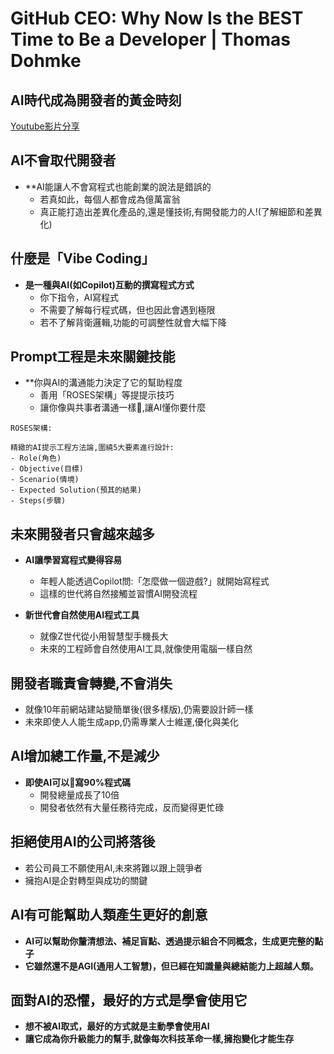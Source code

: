 # GitHub CEO: Why Now Is the BEST Time to Be a Developer | Thomas Dohmke

## AI時代成為開發者的黃金時刻

[Youtube影片分享](https://youtu.be/PR__eFQsnhg?si=hkpKphGD6qJI9k0p)

## AI不會取代開發者
- **AI能讓人不會寫程式也能創業的說法是錯誤的
	- 若真如此，每個人都會成為億萬富翁
	- 真正能打造出差異化產品的,還是懂技術,有開發能力的人!(了解細節和差異化)

## 什麼是「Vibe Coding」
- **是一種與AI(如Copilot)互動的撰寫程式方式**
	- 你下指令，AI寫程式
	- 不需要了解每行程式碼，但也因此會遇到極限
	- 若不了解背衛邏輯,功能的可調整性就會大幅下降

## Prompt工程是未來關鍵技能
- **你與AI的溝通能力決定了它的幫助程度
	- 善用「ROSES架構」等提提示技巧
	- 讓你像與共事者溝通一樣,讓AI懂你要什麼

```
ROSES架構:

精緻的AI提示工程方法論,圍繞5大要素進行設計:
- Role(角色)
- Objective(目標)
- Scenario(情境)
- Expected Solution(預其的結果)
- Steps(步驟)
```

## 未來開發者只會越來越多

- **AI讓學習寫程式變得容易**
	- 年輕人能透過Copilot問:「怎麼做一個遊戲?」就開始寫程式
	- 這樣的世代將自然接觸並習慣AI開發流程

- **新世代會自然使用AI程式工具**
	- 就像Z世代從小用智慧型手機長大
	- 未來的工程師會自然使用AI工具,就像使用電腦一樣自然

## 開發者職責會轉變,不會消失

- 就像10年前網站建站變簡單後(很多樣版),仍需要設計師一樣
- 未來即使人人能生成app,仍需專業人士維運,優化與美化

## AI增加總工作量,不是減少
- **即使AI可以寫90%程式碼**
	- 開發總量成長了10倍
	- 開發者依然有大量任務待完成，反而變得更忙碌

## 拒絕使用AI的公司將落後

- 若公司員工不願使用AI,未來將難以跟上競爭者
- 擁抱AI是企對轉型與成功的關鍵

## AI有可能幫助人類產生更好的創意

- **AI可以幫助你釐清想法、補足盲點、透過提示組合不同概念，生成更完整的點子**
- **它雖然還不是AGI(通用人工智慧)，但已經在知識量與總結能力上超越人類。**

## 面對AI的恐懼，最好的方式是學會使用它

- **想不被AI取式，最好的方式就是主動學會使用AI**
- **讓它成為你升級能力的幫手,就像每次科技革命一樣,擁抱變化才能生存**
